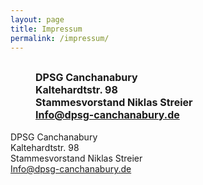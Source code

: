 ```yaml
---
layout: page
title: Impressum
permalink: /impressum/
---
```


<h2 style="margin-left: 40px;"><span style="font-size:16px;">DPSG Canchanabury<br />
Kaltehardtstr. 98<br />
Stammesvorstand Niklas Streier<br />  
<a href="mailto:Info@dpsg-canchanabury.de">Info@dpsg-canchanabury.de</a></span></h2>

<p>DPSG Canchanabury<br>
Kaltehardtstr. 98<br>
Stammesvorstand Niklas Streier<br>  
<a href="mailto:Info@dpsg-canchanabury.de">Info@dpsg-canchanabury.de</a></p>
